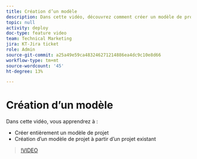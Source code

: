 ```yaml
---
title: Création d’un modèle
description: Dans cette vidéo, découvrez comment créer un modèle de projet à partir de zéro et d’un projet existant.
topic: null
activity: deploy
doc-type: feature video
team: Technical Marketing
jira: KT-Jira ticket
role: Admin
source-git-commit: a25a49e59ca483246271214886ea4dc9c10e8d66
workflow-type: tm+mt
source-wordcount: '45'
ht-degree: 13%

---
```


# Création d’un modèle

Dans cette vidéo, vous apprendrez à :

* Créer entièrement un modèle de projet
* Création d’un modèle de projet à partir d’un projet existant

>[!VIDEO](https://video.tv.adobe.com/v/335210/?quality=12&learn=on)
